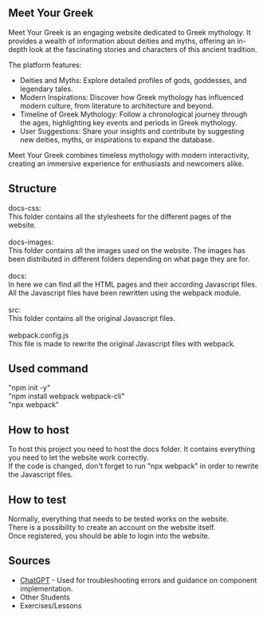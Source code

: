 ## Meet Your Greek
Meet Your Greek is an engaging website dedicated to Greek mythology. It provides a wealth of information about deities and myths, offering an in-depth look at the fascinating stories and characters of this ancient tradition.

The platform features:

- Deities and Myths: Explore detailed profiles of gods, goddesses, and legendary tales.
- Modern Inspirations: Discover how Greek mythology has influenced modern culture, from literature to architecture and beyond.
- Timeline of Greek Mythology: Follow a chronological journey through the ages, highlighting key events and periods in Greek mythology.
- User Suggestions: Share your insights and contribute by suggesting new deities, myths, or inspirations to expand the database.
  
Meet Your Greek combines timeless mythology with modern interactivity, creating an immersive experience for enthusiasts and newcomers alike.

## Structure
docs-css:\
 This folder contains all the stylesheets for the different pages of the website.\
 \
docs-images:\
 This folder contains all the images used on the website. The images has been distributed in different folders depending on what page they are for.\
 \
docs:\
 In here we can find all the HTML pages and their according Javascript files. All the Javascript files have been rewritten using the webpack module.\
 \
src:\
 This folder contains all the original Javascript files.\
 \
webpack.config.js\
 This file is made to rewrite the original Javascript files with webpack.


## Used command
"npm init -y"\
"npm install webpack webpack-cli"\
"npx webpack"


## How to host
To host this project you need to host the docs folder. It contains everything you need to let the website work correctly. \
If the code is changed, don't forget to run "npx webpack" in order to rewrite the Javascript files.


## How to test
Normally, everything that needs to be tested works on the website.\
There is a possibility to create an account on the website itself. \
Once registered, you should be able to login into the website.

## Sources

- [ChatGPT](https://chatgpt.com/) - Used for troubleshooting errors and guidance on component implementation.
- Other Students
- Exercises/Lessons

